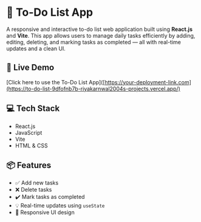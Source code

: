 # 📝 To-Do List App

A responsive and interactive to-do list web application built using **React.js** and **Vite**. This app allows users to manage daily tasks efficiently by adding, editing, deleting, and marking tasks as completed — all with real-time updates and a clean UI.

## 🚀 Live Demo
[Click here to use the To-Do List App]([https://your-deployment-link.com](https://to-do-list-9dfofnb7b-riyakarnwal2004s-projects.vercel.app/)

## 💻 Tech Stack
- React.js
- JavaScript
- Vite
- HTML & CSS

## 📦 Features
- ✅ Add new tasks
- ❌ Delete tasks
- ✔️ Mark tasks as completed
- 💡 Real-time updates using `useState`
- 📱 Responsive UI design
